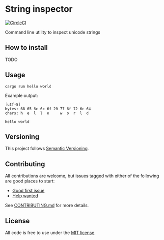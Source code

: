 # String inspector
[![CircleCI](https://circleci.com/gh/MatMoore/string-inspector.svg?style=svg)](https://circleci.com/gh/MatMoore/string-inspector)

Command line utility to inspect unicode strings

## How to install
TODO

## Usage
`cargo run hello world`

Example output:
```
[utf-8]
bytes: 68 65 6c 6c 6f 20 77 6f 72 6c 64
chars: h  e  l  l  o     w  o  r  l  d

hello world
```

## Versioning
This project follows [Semantic Versioning](https://semver.org/).

## Contributing
All contributions are welcome, but issues tagged with either of the following are good places to start:
- [Good first issue](https://github.com/MatMoore/string-inspector/labels/good%20first%20issue)
- [Help wanted](https://github.com/MatMoore/string-inspector/labels/help%20wanted)

See [CONTRIBUTING.md](CONTRIBUTING.md) for more details.

## License
All code is free to use under the [MIT license](LICENSE)
